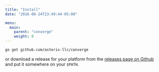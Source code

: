 ```yaml
---
title: "Install"
date: "2016-08-24T23:49:44-05:00"

menu:
  main:
    parent: "converge"
    weight: 0
---
```


```bash
go get github.com/asteris-llc/converge
```

or download a release for your platform from the
[releases page on Github](https://github.com/asteris-llc/converge/releases) and
put it somewhere on your `$PATH`.
